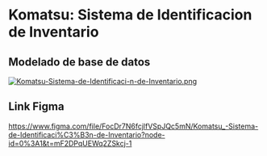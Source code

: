 # Komatsu: Sistema de Identificacion de Inventario

## Modelado de base de datos
[![Komatsu-Sistema-de-Identificaci-n-de-Inventario.png](https://i.postimg.cc/Cx7rxSbz/Komatsu-Sistema-de-Identificaci-n-de-Inventario.png)](https://postimg.cc/bZG96XCh)

## Link Figma
https://www.figma.com/file/FocDr7N6fcjlfVSpJQc5mN/Komatsu_-Sistema-de-Identificaci%C3%B3n-de-Inventario?node-id=0%3A1&t=mF2DPqUEWq2ZSkcj-1
